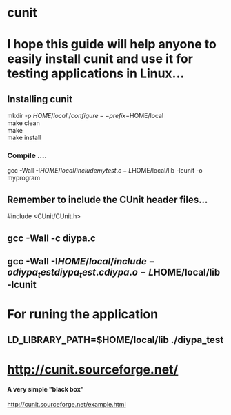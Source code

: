   # cunit    
# I hope this guide will help anyone to easily install cunit and use it for testing applications in Linux...     
## Installing cunit     
 
mkdir -p $HOME/local    
./configure --prefix=$HOME/local    
make clean    
make    
make install         
 
 ### Compile ....     
 gcc -Wall -I$HOME/local/include mytest.c -L$HOME/local/lib -lcunit -o myprogram     


## Remember to include the CUnit header files...    
#include <CUnit/CUnit.h>    


## gcc -Wall -c diypa.c    
## gcc -Wall -I$HOME/local/include -o diypa_test diypa_test.c diypa.o -L$HOME/local/lib -lcunit      


#  For runing the application      
## LD_LIBRARY_PATH=$HOME/local/lib ./diypa_test      


# http://cunit.sourceforge.net/    



#### A very simple "black box"     
http://cunit.sourceforge.net/example.html     




 
